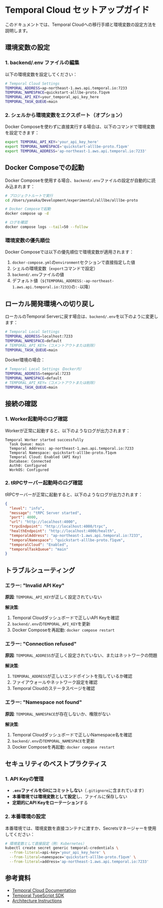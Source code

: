 # Temporal Cloud セットアップガイド

このドキュメントでは、Temporal Cloudへの移行手順と環境変数の設定方法を説明します。

## 環境変数の設定

### 1. backend/.env ファイルの編集

以下の環境変数を設定してください：

```bash
# Temporal Cloud Settings
TEMPORAL_ADDRESS=ap-northeast-1.aws.api.temporal.io:7233
TEMPORAL_NAMESPACE=quickstart-alllbe-proto.f1qvm
TEMPORAL_API_KEY=your_temporal_api_key_here
TEMPORAL_TASK_QUEUE=main
```

### 2. シェルから環境変数をエクスポート（オプション）

Docker Composeを使わずに直接実行する場合は、以下のコマンドで環境変数を設定できます：

```bash
export TEMPORAL_API_KEY='your_api_key_here'
export TEMPORAL_NAMESPACE='quickstart-alllbe-proto.f1qvm'
export TEMPORAL_ADDRESS='ap-northeast-1.aws.api.temporal.io:7233'
```

## Docker Composeでの起動

Docker Composeを使用する場合、`backend/.env`ファイルの設定が自動的に読み込まれます：

```bash
# プロジェクトルートで実行
cd /Users/yanaka/Development/experimental/alllbe/alllbe-proto

# Docker Composeで起動
docker compose up -d

# ログを確認
docker compose logs --tail=50 --follow
```

### 環境変数の優先順位

Docker Composeでは以下の優先順位で環境変数が適用されます：

1. `docker-compose.yml`の`environment`セクションで直接指定した値
2. シェルの環境変数（`export`コマンドで設定）
3. `backend/.env`ファイルの値
4. デフォルト値（`${TEMPORAL_ADDRESS:-ap-northeast-1.aws.api.temporal.io:7233}`の`:-`以降）

## ローカル開発環境への切り戻し

ローカルのTemporal Serverに戻す場合は、`backend/.env`を以下のように変更します：

```bash
# Temporal Local Settings
TEMPORAL_ADDRESS=localhost:7233
TEMPORAL_NAMESPACE=default
# TEMPORAL_API_KEY=（コメントアウトまたは削除）
TEMPORAL_TASK_QUEUE=main
```

Docker環境の場合：

```bash
# Temporal Local Settings（Docker内）
TEMPORAL_ADDRESS=temporal:7233
TEMPORAL_NAMESPACE=default
# TEMPORAL_API_KEY=（コメントアウトまたは削除）
TEMPORAL_TASK_QUEUE=main
```

## 接続の確認

### 1. Worker起動時のログ確認

Workerが正常に起動すると、以下のようなログが出力されます：

```
Temporal Worker started successfully
  Task Queue: main
  Temporal Address: ap-northeast-1.aws.api.temporal.io:7233
  Temporal Namespace: quickstart-alllbe-proto.f1qvm
  Temporal Cloud: Enabled (API Key)
  Database: Connected
  Auth0: Configured
  WorkOS: Configured
```

### 2. tRPCサーバー起動時のログ確認

tRPCサーバーが正常に起動すると、以下のようなログが出力されます：

```json
{
  "level": "info",
  "message": "tRPC Server started",
  "port": 4000,
  "url": "http://localhost:4000",
  "trpcEndpoint": "http://localhost:4000/trpc",
  "healthEndpoint": "http://localhost:4000/health",
  "temporalAddress": "ap-northeast-1.aws.api.temporal.io:7233",
  "temporalNamespace": "quickstart-alllbe-proto.f1qvm",
  "temporalCloud": "Enabled",
  "temporalTaskQueue": "main"
}
```

## トラブルシューティング

### エラー: "Invalid API Key"

**原因**: `TEMPORAL_API_KEY`が正しく設定されていない

**解決策**:
1. Temporal Cloudダッシュボードで正しいAPI Keyを確認
2. `backend/.env`の`TEMPORAL_API_KEY`を更新
3. Docker Composeを再起動: `docker compose restart`

### エラー: "Connection refused"

**原因**: `TEMPORAL_ADDRESS`が正しく設定されていない、またはネットワークの問題

**解決策**:
1. `TEMPORAL_ADDRESS`が正しいエンドポイントを指しているか確認
2. ファイアウォールやネットワーク設定を確認
3. Temporal Cloudのステータスページを確認

### エラー: "Namespace not found"

**原因**: `TEMPORAL_NAMESPACE`が存在しないか、権限がない

**解決策**:
1. Temporal Cloudダッシュボードで正しいNamespace名を確認
2. `backend/.env`の`TEMPORAL_NAMESPACE`を更新
3. Docker Composeを再起動: `docker compose restart`

## セキュリティのベストプラクティス

### 1. API Keyの管理

- **`.env`ファイルをGitにコミットしない**（`.gitignore`に含まれています）
- **本番環境では環境変数として設定**し、ファイルに保存しない
- **定期的にAPI Keyをローテーション**する

### 2. 本番環境の設定

本番環境では、環境変数を直接コンテナに渡すか、Secretsマネージャーを使用してください：

```bash
# 環境変数として直接設定（例: Kubernetes）
kubectl create secret generic temporal-credentials \
  --from-literal=api-key='your_api_key_here' \
  --from-literal=namespace='quickstart-alllbe-proto.f1qvm' \
  --from-literal=address='ap-northeast-1.aws.api.temporal.io:7233'
```

## 参考資料

- [Temporal Cloud Documentation](https://docs.temporal.io/cloud)
- [Temporal TypeScript SDK](https://docs.temporal.io/develop/typescript)
- [Architecture Instructions](./.github/instructions/architecture.instructions.md)
